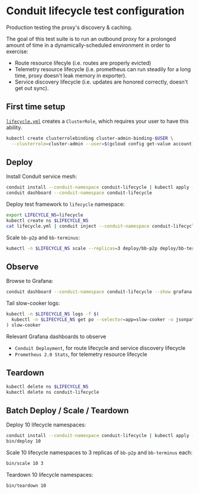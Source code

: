 # Conduit lifecycle test configuration

Production testing the proxy's discovery & caching.

The goal of this test suite is to run an outbound proxy for a prolonged amount
of time in a dynamically-scheduled environment in order to exercise:
- Route resource lifecyle (i.e. routes are properly evicted)
- Telemetry resource lifecycle (i.e. prometheus can run steadily for a long
  time, proxy doesn't leak memory in exporter).
- Service discovery lifecycle (i.e. updates are honored correctly, doesn't get
  out sync).

## First time setup

[`lifecycle.yml`](lifecycle.yml) creates a `ClusterRole`, which requires your
user to have this ability.

```bash
kubectl create clusterrolebinding cluster-admin-binding-$USER \
  --clusterrole=cluster-admin --user=$(gcloud config get-value account)
```

## Deploy

Install Conduit service mesh:

```bash
conduit install --conduit-namespace conduit-lifecycle | kubectl apply -f -
conduit dashboard --conduit-namespace conduit-lifecycle
```

Deploy test framework to `lifecycle` namespace:

```bash
export LIFECYCLE_NS=lifecycle
kubectl create ns $LIFECYCLE_NS
cat lifecycle.yml | conduit inject --conduit-namespace conduit-lifecycle - | kubectl -n $LIFECYCLE_NS apply -f -
```

Scale `bb-p2p` and `bb-terminus`:

```bash
kubectl -n $LIFECYCLE_NS scale --replicas=3 deploy/bb-p2p deploy/bb-terminus
```

## Observe

Browse to Grafana:

```bash
conduit dashboard --conduit-namespace conduit-lifecycle --show grafana
```

Tail slow-cooker logs:

```bash
kubectl -n $LIFECYCLE_NS logs -f $(
  kubectl -n $LIFECYCLE_NS get po --selector=app=slow-cooker -o jsonpath='{.items[*].metadata.name}'
) slow-cooker
```

Relevant Grafana dashboards to observe
- `Conduit Deployment`, for route lifecycle and service discovery lifecycle
- `Prometheus 2.0 Stats`, for telemetry resource lifecycle

## Teardown

```bash
kubectl delete ns $LIFECYCLE_NS
kubectl delete ns conduit-lifecycle
```

## Batch Deploy / Scale / Teardown

Deploy 10 lifecycle namespaces:

```bash
conduit install --conduit-namespace conduit-lifecycle | kubectl apply -f -
bin/deploy 10
```

Scale 10 lifecycle namespaces to 3 replicas of `bb-p2p` and `bb-terminus` each:

```bash
bin/scale 10 3
```

Teardown 10 lifecycle namespaces:

```bash
bin/teardown 10
```
